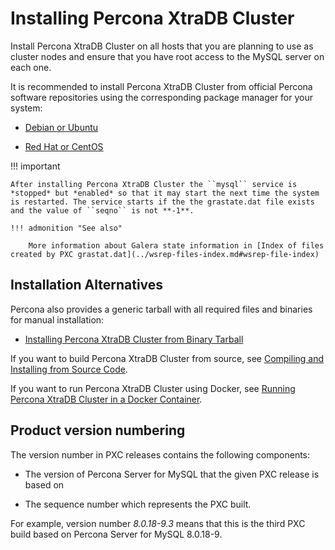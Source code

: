 # Installing Percona XtraDB Cluster

Install Percona XtraDB Cluster on all hosts that you are planning to use as cluster nodes
and ensure that you have root access to the MySQL server on each one.

It is recommended to install Percona XtraDB Cluster from official Percona software repositories
using the corresponding package manager for your system:

* [Debian or Ubuntu](apt.md#apt)

* [Red Hat or CentOS](yum.md#yum)

!!! important

    After installing Percona XtraDB Cluster the ``mysql`` service is *stopped* but *enabled* so that it may start the next time the system is restarted. The service starts if the the grastate.dat file exists and the value of ``seqno`` is not **-1**.

    !!! admonition "See also"

        More information about Galera state information in [Index of files created by PXC grastat.dat](../wsrep-files-index.md#wsrep-file-index)

## Installation Alternatives

Percona also provides a generic tarball with all required files and binaries
for manual installation:

* [Installing Percona XtraDB Cluster from Binary Tarball](tarball.md#tarball)

If you want to build Percona XtraDB Cluster from source, see [Compiling and Installing from Source Code](compile.md#compile).

If you want to run Percona XtraDB Cluster using Docker, see [Running Percona XtraDB Cluster in a Docker Container](docker.md#docker).

## Product version numbering

The version number in PXC releases contains the following components:

* The version of Percona Server for MySQL that the given PXC release is based on

* The sequence number which represents the PXC built.

For example, version number *8.0.18-9.3* means that this is the third PXC
build based on Percona Server for MySQL 8.0.18-9.
